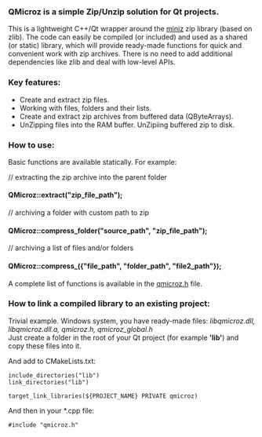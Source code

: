 ### QMicroz is a simple Zip/Unzip solution for Qt projects.
This is a lightweight C++/Qt wrapper around the [miniz](https://github.com/richgel999/miniz) zip library (based on zlib).
The code can easily be compiled (or included) and used as a shared (or static) library, which will provide ready-made functions for quick and convenient work with zip archives. There is no need to add additional dependencies like zlib and deal with low-level APIs.

### Key features:
* Create and extract zip files.
* Working with files, folders and their lists.
* Create and extract zip archives from buffered data (QByteArrays).
* UnZipping files into the RAM buffer. UnZipiing buffered zip to disk.

### How to use:
Basic functions are available statically.
For example:

// extracting the zip archive into the parent folder
#### QMicroz::extract("zip_file_path");

// archiving a folder with custom path to zip
#### QMicroz::compress_folder("source_path", "zip_file_path");

// archiving a list of files and/or folders
#### QMicroz::compress_({"file_path", "folder_path", "file2_path"});

A complete list of functions is available in the [qmicroz.h](src/qmicroz.h) file.

### How to link a compiled library to an existing project:
Trivial example. Windows system, you have ready-made files: _libqmicroz.dll, libqmicroz.dll.a, qmicroz.h, qmicroz_global.h_\
Just create a folder in the root of your Qt project (for example **'lib'**) and copy these files into it.

And add to CMakeLists.txt:
```
include_directories("lib")
link_directories("lib")

target_link_libraries(${PROJECT_NAME} PRIVATE qmicroz)
```
And then in your *.cpp file:
```
#include "qmicroz.h"
```
